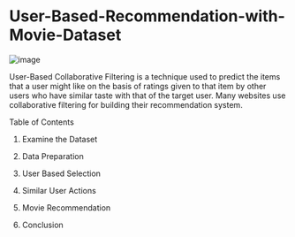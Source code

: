 # User-Based-Recommendation-with-Movie-Dataset

![image](https://user-images.githubusercontent.com/124357663/229781732-75060894-2cc5-44f9-bf5a-19dafdd957cc.png)

User-Based Collaborative Filtering is a technique used to predict the items that a user might like on the basis of ratings given to that item by other users who have similar taste with that of the target user. Many websites use collaborative filtering for building their recommendation system.

Table of Contents 
1. Examine the Dataset

2. Data Preparation

3. User Based Selection
4. Similar User Actions
5. Movie Recommendation
6. Conclusion
